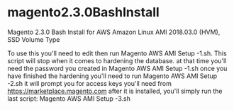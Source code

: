 # magento2.3.0BashInstall
Magento 2.3.0 Bash Install for AWS Amazon Linux AMI 2018.03.0 (HVM), SSD Volume Type


To use this you'll need to edit then run Magento AWS AMI Setup -1.sh. 
This script will stop when it comes to hardening the database. at that time you'll need the password you created in Magento AWS AMI Setup -1.sh
once you have finished the hardening you'll need to run Magento AWS AMI Setup -2.sh it will prompt you for access keys you'll need from https://marketplace.magento.com
after it is installed, you'll simply run the last script: Magento AWS AMI Setup -3.sh
